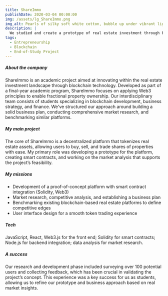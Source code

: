 ```yaml
---
title: ShareImmo
publishDate: 2020-03-04 00:00:00
img: /assets/lg_ShareImmo.png
img_alt: Pearls of silky soft white cotton, bubble up under vibrant lighting
description: |
  We studied and create a prototype of real estate investment through blockchain tokenization and Web3 technology.
tags:
  - Entrepreneurship
  - Blockchain
  - End-of-Study Project
---
```


##### About the company
ShareImmo is an academic project aimed at innovating within the real estate investment landscape through blockchain technology. Developed as part of a final-year academic program, ShareImmo focuses on applying Web3 principles to enable fractional property ownership. Our interdisciplinary team consists of students specializing in blockchain development, business strategy, and finance. We've structured our approach around building a solid business plan, conducting comprehensive market research, and benchmarking similar platforms.

##### My main project
The core of ShareImmo is a decentralized platform that tokenizes real estate assets, allowing users to buy, sell, and trade shares of properties with ease. My primary role was developing a prototype for the platform, creating smart contracts, and working on the market analysis that supports the project’s feasibility.

##### My missions
- Development of a proof-of-concept platform with smart contract integration (Solidity, Web3)
- Market research, competitive analysis, and establishing a business plan
- Benchmarking existing blockchain-based real estate platforms to define competitive edges
- User interface design for a smooth token trading experience

##### Tech
JavaScript, React, Web3.js for the front end; Solidity for smart contracts; Node.js for backend integration; data analysis for market research.

##### A success
Our research and development phase included surveying over 100 potential users and collecting feedback, which has been crucial in validating the project’s concept. This experience was a key success for us as students, allowing us to refine our prototype and business approach based on real market insights.